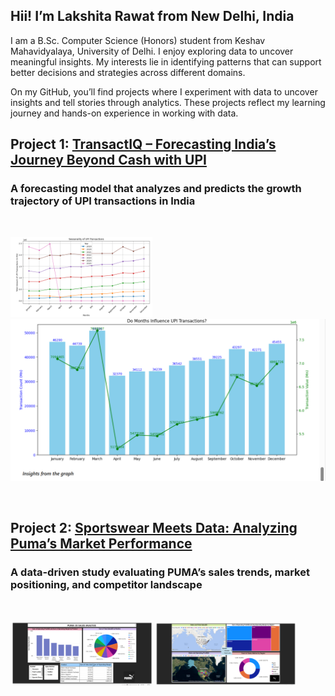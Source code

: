 ## **Hii! I’m Lakshita Rawat from New Delhi, India**

I am a B.Sc. Computer Science (Honors) student from Keshav Mahavidyalaya, University of Delhi. I enjoy exploring data to uncover meaningful insights. 
My interests lie in identifying patterns that can support better decisions and strategies across different domains.

On my GitHub, you’ll find projects where I experiment with data to uncover insights and tell stories through analytics. These projects reflect my learning journey and hands-on experience in working with data.
<br>

## Project 1: [TransactIQ – Forecasting India’s Journey Beyond Cash with UPI](https://lakshita-03.github.io/TransactIQ/)

### A forecasting model that analyzes and predicts the growth trajectory of UPI transactions in India
<br>

<img src="pic/upi2.png" alt="banner" width="45%"> <img src="pic/upi1.png" alt="banner" widht="45%" height="259">    

<br>

## Project 2: [Sportswear Meets Data: Analyzing Puma’s Market Performance](https://lakshita-03.github.io/PUMA/)

### A data-driven study evaluating PUMA’s sales trends, market positioning, and competitor landscape
<br>

<img src="pic/p1.png" alt="banner" width="45%"> <img src="pic/puma2.png" alt="banner" width="45%"> 

  

